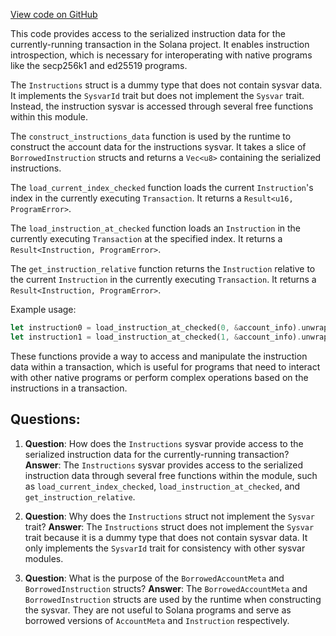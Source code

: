 [View code on GitHub](https://github.com/solana-labs/solana/blob/master/sdk/program/src/sysvar/instructions.rs)

This code provides access to the serialized instruction data for the currently-running transaction in the Solana project. It enables instruction introspection, which is necessary for interoperating with native programs like the secp256k1 and ed25519 programs.

The `Instructions` struct is a dummy type that does not contain sysvar data. It implements the `SysvarId` trait but does not implement the `Sysvar` trait. Instead, the instruction sysvar is accessed through several free functions within this module.

The `construct_instructions_data` function is used by the runtime to construct the account data for the instructions sysvar. It takes a slice of `BorrowedInstruction` structs and returns a `Vec<u8>` containing the serialized instructions.

The `load_current_index_checked` function loads the current `Instruction`'s index in the currently executing `Transaction`. It returns a `Result<u16, ProgramError>`.

The `load_instruction_at_checked` function loads an `Instruction` in the currently executing `Transaction` at the specified index. It returns a `Result<Instruction, ProgramError>`.

The `get_instruction_relative` function returns the `Instruction` relative to the current `Instruction` in the currently executing `Transaction`. It returns a `Result<Instruction, ProgramError>`.

Example usage:

```rust
let instruction0 = load_instruction_at_checked(0, &account_info).unwrap();
let instruction1 = load_instruction_at_checked(1, &account_info).unwrap();
```

These functions provide a way to access and manipulate the instruction data within a transaction, which is useful for programs that need to interact with other native programs or perform complex operations based on the instructions in a transaction.
## Questions: 
 1. **Question**: How does the `Instructions` sysvar provide access to the serialized instruction data for the currently-running transaction?
   **Answer**: The `Instructions` sysvar provides access to the serialized instruction data through several free functions within the module, such as `load_current_index_checked`, `load_instruction_at_checked`, and `get_instruction_relative`.

2. **Question**: Why does the `Instructions` struct not implement the `Sysvar` trait?
   **Answer**: The `Instructions` struct does not implement the `Sysvar` trait because it is a dummy type that does not contain sysvar data. It only implements the `SysvarId` trait for consistency with other sysvar modules.

3. **Question**: What is the purpose of the `BorrowedAccountMeta` and `BorrowedInstruction` structs?
   **Answer**: The `BorrowedAccountMeta` and `BorrowedInstruction` structs are used by the runtime when constructing the sysvar. They are not useful to Solana programs and serve as borrowed versions of `AccountMeta` and `Instruction` respectively.